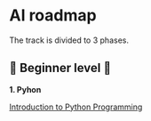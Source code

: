 # AI roadmap

The track is divided to 3 phases.

## :beginner: Beginner level :beginner:

**1. Pyhon**

[Introduction to Python Programming](https://www.udacity.com/course/introduction-to-python--ud1110)


